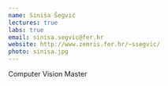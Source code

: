 ```yaml
---
name: Siniša Šegvić
lectures: true
labs: true
email: sinisa.segvic@fer.hr
website: http://www.zemris.fer.hr/~ssegvic/
photo: sinisa.jpg
---
```


Computer Vision Master
